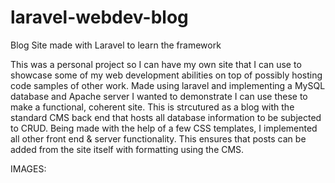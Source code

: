 # laravel-webdev-blog
Blog Site made with Laravel to learn the framework

This was a personal project so I can have my own site that I can use to showcase some of my web development abilities on top of possibly hosting code samples of other work. Made using laravel and implementing a MySQL database and Apache server I wanted to demonstrate I can use these to make a functional, coherent site.
This is strcutured as a blog with the standard CMS back end that hosts all database information to be subjected to CRUD.
Being made with the help of a few CSS templates, I implemented all other front end & server functionality. This ensures that posts can be added from the site itself with formatting using the CMS. 

IMAGES:
